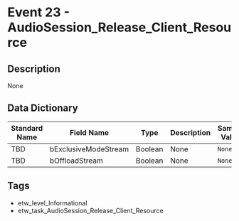 # Event 23 - AudioSession_Release_Client_Resource

## Description
None

## Data Dictionary
|Standard Name|Field Name|Type|Description|Sample Value|
|---|---|---|---|---|
|TBD|bExclusiveModeStream|Boolean|None|`None`|
|TBD|bOffloadStream|Boolean|None|`None`|

## Tags
* etw_level_Informational
* etw_task_AudioSession_Release_Client_Resource